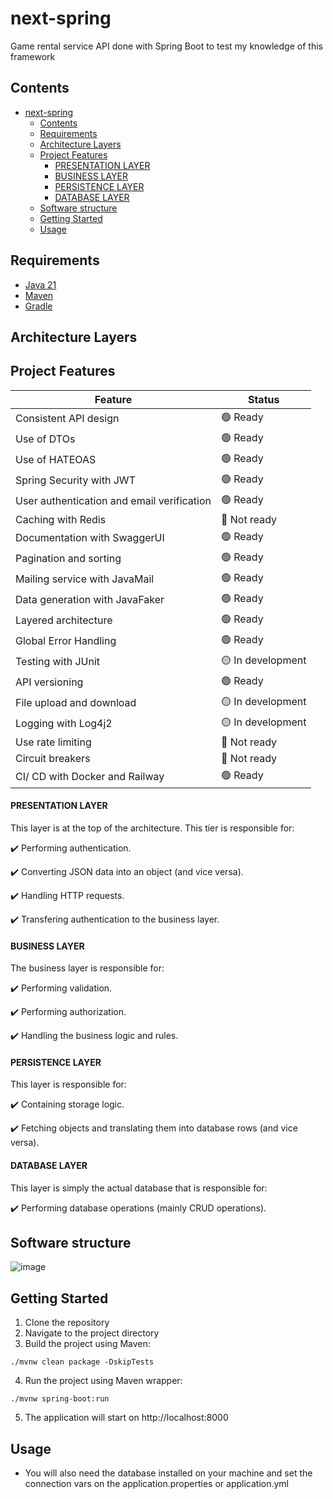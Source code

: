 # next-spring
Game rental service API done with Spring Boot to test my knowledge of this framework

## Contents

- [next-spring](#next-spring)
  - [Contents](#contents)
  - [Requirements](#requirements)
  - [Architecture Layers](#architecture-layers)
  - [Project Features](#project-features)
      - [PRESENTATION LAYER](#presentation-layer)
      - [BUSINESS LAYER](#business-layer)
      - [PERSISTENCE LAYER](#persistence-layer)
      - [DATABASE LAYER](#database-layer)
  - [Software structure](#software-structure)
  - [Getting Started](#getting-started)
  - [Usage](#usage)

## Requirements

- [Java 21](https://adoptium.net/)
- [Maven](https://maven.apache.org/)
- [Gradle](https://gradle.org/)

## Architecture Layers

## Project Features

| Feature                                    | Status           |
| ------------------------------------------ | ---------------- |
| Consistent API design                      | 🟢 Ready          |
| Use of DTOs                                | 🟢 Ready          |
| Use of HATEOAS                             | 🟢 Ready          |
| Spring Security with JWT                   | 🟢 Ready          |
| User authentication and email verification | 🟢 Ready          |
| Caching with Redis                         | 🔴 Not ready      |
| Documentation with SwaggerUI               | 🟢 Ready          |
| Pagination and sorting                     | 🟢 Ready          |
| Mailing service with JavaMail              | 🟢 Ready          |
| Data generation with JavaFaker             | 🟢 Ready          |
| Layered architecture                       | 🟢 Ready          |
| Global Error Handling                      | 🟢 Ready          |
| Testing with JUnit                         | 🟡 In development |
| API versioning                             | 🟢 Ready          |
| File upload and download                   | 🟡 In development |
| Logging with Log4j2                        | 🟡 In development |
| Use rate limiting                          | 🔴 Not ready      |
| Circuit breakers                           | 🔴 Not ready      |
| CI/ CD with Docker and Railway             | 🟢 Ready          |

#### PRESENTATION LAYER

This layer is at the top of the architecture. This tier is responsible for:

✔️ Performing authentication.

✔️ Converting JSON data into an object (and vice versa).

✔️ Handling HTTP requests.

✔️ Transfering authentication to the business layer.

#### BUSINESS LAYER

The business layer is responsible for:

✔️ Performing validation.

✔️ Performing authorization.

✔️ Handling the business logic and rules.

#### PERSISTENCE LAYER

This layer is responsible for:

✔️ Containing storage logic.

✔️ Fetching objects and translating them into database rows (and vice versa).

#### DATABASE LAYER

This layer is simply the actual database that is responsible for:

✔️ Performing database operations (mainly CRUD operations).

## Software structure

![image](https://github.com/AthirsonSilva/blog-api/assets/84593887/046588ab-6449-43f3-b68b-ed5c580146d9)

## Getting Started

1. Clone the repository
2. Navigate to the project directory
3. Build the project using Maven:

```
./mvnw clean package -DskipTests
```

4. Run the project using Maven wrapper:

```
./mvnw spring-boot:run
```

5. The application will start on http://localhost:8000

## Usage

- You will also need the database installed on your machine and set the connection vars on the application.properties or application.yml
